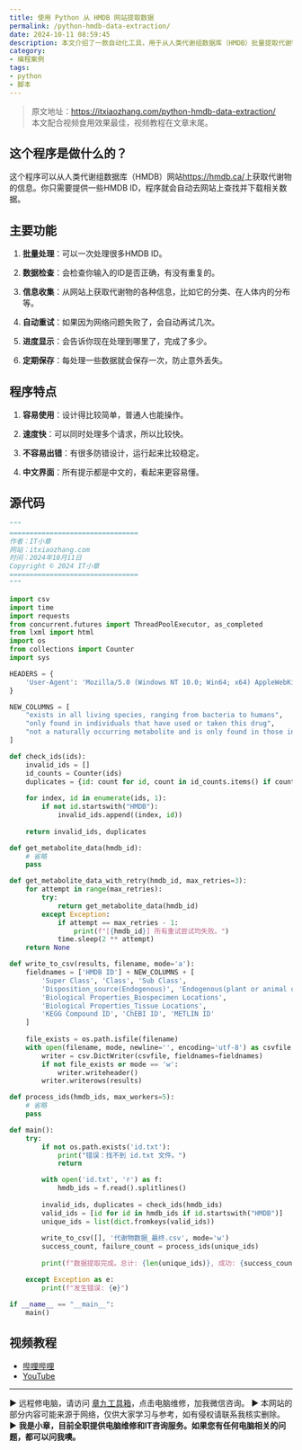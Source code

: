 ```yaml
---
title: 使用 Python 从 HMDB 网站提取数据
permalink: /python-hmdb-data-extraction/
date: 2024-10-11 08:59:45
description: 本文介绍了一款自动化工具，用于从人类代谢组数据库（HMDB）批量提取代谢物信息，并根据需求整合。
category:
- 编程案例
tags:
- python
- 脚本
---
```


> 原文地址：<https://itxiaozhang.com/python-hmdb-data-extraction/>  
> 本文配合视频食用效果最佳，视频教程在文章末尾。  

## 这个程序是做什么的？

这个程序可以从人类代谢组数据库（HMDB）网站<https://hmdb.ca/>上获取代谢物的信息。你只需要提供一些HMDB ID，程序就会自动去网站上查找并下载相关数据。

## 主要功能

1. **批量处理**：可以一次处理很多HMDB ID。

2. **数据检查**：会检查你输入的ID是否正确，有没有重复的。

3. **信息收集**：从网站上获取代谢物的各种信息，比如它的分类、在人体内的分布等。

4. **自动重试**：如果因为网络问题失败了，会自动再试几次。

5. **进度显示**：会告诉你现在处理到哪里了，完成了多少。

6. **定期保存**：每处理一些数据就会保存一次，防止意外丢失。

## 程序特点

1. **容易使用**：设计得比较简单，普通人也能操作。

2. **速度快**：可以同时处理多个请求，所以比较快。

3. **不容易出错**：有很多防错设计，运行起来比较稳定。

4. **中文界面**：所有提示都是中文的，看起来更容易懂。

## 源代码

```python
"""
================================
作者：IT小章
网站：itxiaozhang.com
时间：2024年10月11日
Copyright © 2024 IT小章
================================
"""

import csv
import time
import requests
from concurrent.futures import ThreadPoolExecutor, as_completed
from lxml import html
import os
from collections import Counter
import sys

HEADERS = {
    'User-Agent': 'Mozilla/5.0 (Windows NT 10.0; Win64; x64) AppleWebKit/537.36 (KHTML, like Gecko) Chrome/91.0.4472.124 Safari/537.36'
}

NEW_COLUMNS = [
    "exists in all living species, ranging from bacteria to humans",
    "only found in individuals that have used or taken this drug",
    "not a naturally occurring metabolite and is only found in those individuals exposed to this compound or its derivatives"
]

def check_ids(ids):
    invalid_ids = []
    id_counts = Counter(ids)
    duplicates = {id: count for id, count in id_counts.items() if count > 1}
    
    for index, id in enumerate(ids, 1):
        if not id.startswith("HMDB"):
            invalid_ids.append((index, id))
    
    return invalid_ids, duplicates

def get_metabolite_data(hmdb_id):
    # 省略
    pass

def get_metabolite_data_with_retry(hmdb_id, max_retries=3):
    for attempt in range(max_retries):
        try:
            return get_metabolite_data(hmdb_id)
        except Exception:
            if attempt == max_retries - 1:
                print(f"[{hmdb_id}] 所有重试尝试均失败。")
            time.sleep(2 ** attempt)
    return None

def write_to_csv(results, filename, mode='a'):
    fieldnames = ['HMDB ID'] + NEW_COLUMNS + [
        'Super Class', 'Class', 'Sub Class', 
        'Disposition_source(Endogenous)', 'Endogenous(plant or animal or more)', 
        'Biological Properties_Biospecimen Locations',
        'Biological Properties_Tissue Locations',
        'KEGG Compound ID', 'ChEBI ID', 'METLIN ID'
    ]
    
    file_exists = os.path.isfile(filename)
    with open(filename, mode, newline='', encoding='utf-8') as csvfile:
        writer = csv.DictWriter(csvfile, fieldnames=fieldnames)
        if not file_exists or mode == 'w':
            writer.writeheader()
        writer.writerows(results)

def process_ids(hmdb_ids, max_workers=5):
    # 省略
    pass

def main():
    try:
        if not os.path.exists('id.txt'):
            print("错误：找不到 id.txt 文件。")
            return

        with open('id.txt', 'r') as f:
            hmdb_ids = f.read().splitlines()
        
        invalid_ids, duplicates = check_ids(hmdb_ids)
        valid_ids = [id for id in hmdb_ids if id.startswith("HMDB")]
        unique_ids = list(dict.fromkeys(valid_ids))
        
        write_to_csv([], '代谢物数据_最终.csv', mode='w')
        success_count, failure_count = process_ids(unique_ids)
        
        print(f"数据提取完成。总计: {len(unique_ids)}, 成功: {success_count}, 失败: {failure_count}")

    except Exception as e:
        print(f"发生错误: {e}")

if __name__ == "__main__":
    main()
```

## 视频教程

- [哔哩哔哩](https://www.bilibili.com/video/BV1Lg22Y1Ebp)
- [YouTube](https://youtu.be/QXgs0mXYYnQ?si=rUa0uFDbycWNII0j)

---
▶ 远程修电脑，请访问 [章九工具箱](https://zhang9.com/)，点击电脑维修，加我微信咨询。 
▶ 本网站的部分内容可能来源于网络，仅供大家学习与参考，如有侵权请联系我核实删除。  
▶ **我是小章，目前全职提供电脑维修和IT咨询服务。如果您有任何电脑相关的问题，都可以问我噢。**  
